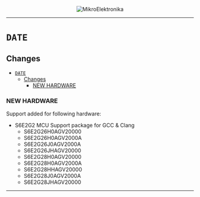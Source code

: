 <p align="center">
  <img src="http://www.mikroe.com/img/designs/beta/logo_small.png?raw=true" alt="MikroElektronika"/>
</p>

---

# `DATE`

## Changes

- [`DATE`](#date)
  - [Changes](#changes)
    - [NEW HARDWARE](#new-hardware)

### NEW HARDWARE

Support added for following hardware:

+ S6E2G2 MCU Support package for GCC & Clang
  + S6E2G26H0AGV20000
  + S6E2G26H0AGV2000A
  + S6E2G26J0AGV2000A
  + S6E2G26JHAGV20000
  + S6E2G28H0AGV20000
  + S6E2G28H0AGV2000A
  + S6E2G28HHAGV20000
  + S6E2G28J0AGV2000A
  + S6E2G28JHAGV20000

---
